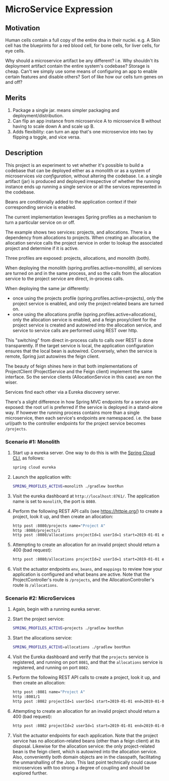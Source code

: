 # MicroService Expression

## Motivation

Human cells contain a full copy of the entire dna in their nuclei.  e.g. A Skin cell has the blueprints for a red blood cell, for bone cells, for liver cells, for eye cells.

Why should a microservice artifact be any different?  i.e. Why shouldn't its deployment artifact contain the entire system's codebase?  Storage is cheap.  Can't we simply use some means of configuring an app to enable certain features and disable others?  Sort of like how our cells turn genes on and off?

## Merits

1. Package a single jar.  means simpler packaging and deployment/distribution.
2. Can flip an app instance from microservice A to microservice B without having to scale down A and scale up B.
3. Adds flexibility:  can turn an app that's one microservice into two by flipping a toggle, and vice versa.

## Description

This project is an experiment to vet whether it's possible to build a codebase that can be deployed either as a monolith or as a system of microservices *via configuration*, without altering the codebase.  I.e. a single artifact (jar) is produced and deployed irrespective of whether the running instance ends up running a single service or all the services represented in the codebase.

Beans are conditionally added to the application context if their corresponding service is enabled.

The current implementation leverages Spring profiles as a mechanism to turn a particular service on or off.

The example shows two services:  projects, and allocations.  There is a dependency from allocations to projects.  When creating an allocation, the allocation service calls the project service in order to lookup the associated project and determine if it is active.

Three profiles are exposed: projects, allocations, and monolith (both).

When deploying the monolith (spring.profiles.active=monolith), all services are turned on and in the same process, and so the calls from the allocation service to the project service are direct, in-process calls.

When deploying the same jar differently:
- once using the projects profile (spring.profiles.active=projects), only the project service is enabled, and only the project-related beans are turned on.
- once using the allocations profile (spring.profiles.active=allocations), only the allocation service is enabled, and a feign proxy/client for the project service is created and autowired into the allocation service, and service to service calls are performed using REST over http.

This "switching" from direct in-process calls to calls over REST is done transparently.  If the target service is local, the application configuration ensures that the local bean is autowired.  Conversely, when the service is remote, Spring just autowires the feign client.

The beauty of feign shines here in that both implementations of ProjectClient (ProjectService and the Feign client) implement the same interface.  So the service clients (AllocationService in this case) are non the wiser.

Services find each other via a Eureka discovery server.

There's a slight difference in how Spring MVC endpoints for a service are exposed:  the root url is preferred if the service is deployed in a stand-alone way.  If however the running process contains more than a single microservice, then each service's endpoints are namespaced.  i.e. the base url/path to the controller endpoints for the project service becomes `/projects`.

### Scenario #1:  Monolith

1. Start up a eureka server.  One way to do this is with the [Spring Cloud CLI](http://cloud.spring.io/spring-cloud-cli/single/spring-cloud-cli.html), as follows:

    ```bash
    spring cloud eureka
    ```

2. Launch the application with:

    ```bash
    SPRING_PROFILES_ACTIVE=monolith ./gradlew bootRun
    ```

3. Visit the eureka dashboard at `http://localhost:8761/`.  The application name is set to `monolith`, the port is `8080`.

4. Perform the following REST API calls (see https://httpie.org/) to create a project, look it up, and then create an allocation:

    ```bash
    http post :8080/projects name="Project A"
    http :8080/projects/1
    http post :8080/allocations projectId=1 userId=1 start=2019-01-01 end=2019-01-02
    ```

5. Attempting to create an allocation for an invalid project should return a 400 (bad request):

    ```bash
    http post :8080/allocations projectId=2 userId=1 start=2019-01-01 end=2019-01-02
    ```

6. Visit the actuator endpoints `env`, `beans`, and `mappings` to review how your application is configured and what beans are active.  Note that the ProjectController's route is `/projects`, and the AllocationController's route is `/allocations`.


### Scenario #2: MicroServices

1. Again, begin with a running eureka server.

2. Start the project service:

    ```bash
    SPRING_PROFILES_ACTIVE=projects ./gradlew bootRun
    ```

3. Start the allocations service:

    ```bash
    SPRING_PROFILES_ACTIVE=allocations ./gradlew bootRun
    ```

4. Visit the Eureka dashboard and verify that the `projects` service is registered, and running on port `8081`, and that the `allocations` service is registered, and running on port `8082`.

5. Perform the following REST API calls to create a project, look it up, and then create an allocation:

    ```bash
    http post :8081 name="Project A"
    http :8081/1
    http post :8082 projectId=1 userId=1 start=2019-01-01 end=2019-01-02
    ```

6. Attempting to create an allocation for an invalid project should return a 400 (bad request):

    ```bash
    http post :8082 projectId=2 userId=1 start=2019-01-01 end=2019-01-02
    ```

7. Visit the actuator endpoints for each application.  Note that the project service has no allocation-related beans (other than a feign client) at its disposal.  Likewise for the allocation service:  the only project-related bean is the feign client, which is autowired into the allocation service.  Also, conveniently both domain objects are in the classpath, facilitating the unmarshalling of the Json.  This last point technically could cause microservices with too strong a degree of coupling and should be explored further.

   

